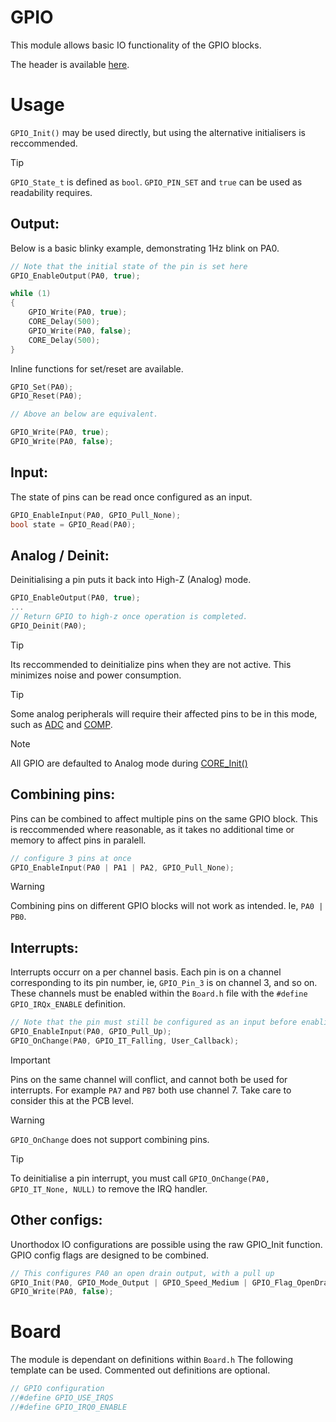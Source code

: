 # GPIO
This module allows basic IO functionality of the GPIO blocks.

The header is available [here](../Lib/GPIO.h).

# Usage

`GPIO_Init()` may be used directly, but using the alternative initialisers is reccommended.

> [!TIP]  
> `GPIO_State_t` is defined as `bool`. `GPIO_PIN_SET` and `true` can be used as readability requires.


## Output:
Below is a basic blinky example, demonstrating 1Hz blink on PA0.

```C
// Note that the initial state of the pin is set here
GPIO_EnableOutput(PA0, true);

while (1)
{
    GPIO_Write(PA0, true);
    CORE_Delay(500);
    GPIO_Write(PA0, false);
    CORE_Delay(500);
}
```

Inline functions for set/reset are available.

```c
GPIO_Set(PA0);
GPIO_Reset(PA0);

// Above an below are equivalent.

GPIO_Write(PA0, true);
GPIO_Write(PA0, false);
```

## Input:

The state of pins can be read once configured as an input.
```c
GPIO_EnableInput(PA0, GPIO_Pull_None);
bool state = GPIO_Read(PA0);
```

## Analog / Deinit:

Deinitialising a pin puts it back into High-Z (Analog) mode.

```c
GPIO_EnableOutput(PA0, true);
...
// Return GPIO to high-z once operation is completed.
GPIO_Deinit(PA0);
```

> [!TIP]  
> Its reccommended to deinitialize pins when they are not active. This minimizes noise and power consumption.

> [!TIP]  
> Some analog peripherals will require their affected pins to be in this mode, such as [ADC](ADC.md) and [COMP](COMP.md).

> [!NOTE]
> All GPIO are defaulted to Analog mode during [CORE_Init()](CORE.md)


## Combining pins:

Pins can be combined to affect multiple pins on the same GPIO block. This is reccommended where reasonable, as it takes no additional time or memory to affect pins in paralell.

```c
// configure 3 pins at once
GPIO_EnableInput(PA0 | PA1 | PA2, GPIO_Pull_None);
```

> [!WARNING]  
> Combining pins on different GPIO blocks will not work as intended. Ie, `PA0 | PB0`.

## Interrupts:

Interrupts occurr on a per channel basis. Each pin is on a channel corresponding to its pin number, ie, `GPIO_Pin_3` is on channel 3, and so on. These channels must be enabled within the `Board.h` file with the `#define GPIO_IRQx_ENABLE` definition.

```c
// Note that the pin must still be configured as an input before enabling the interrupt.
GPIO_EnableInput(PA0, GPIO_Pull_Up);
GPIO_OnChange(PA0, GPIO_IT_Falling, User_Callback);
```

> [!IMPORTANT]  
> Pins on the same channel will conflict, and cannot both be used for interrupts. For example `PA7` and `PB7` both use channel 7. Take care to consider this at the PCB level.

> [!WARNING]  
> `GPIO_OnChange` does not support combining pins.

> [!TIP]  
> To deinitialise a pin interrupt, you must call `GPIO_OnChange(PA0, GPIO_IT_None, NULL)` to remove the IRQ handler.

## Other configs:
Unorthodox IO configurations are possible using the raw GPIO_Init function. GPIO config flags are designed to be combined.

```c
// This configures PA0 an open drain output, with a pull up
GPIO_Init(PA0, GPIO_Mode_Output | GPIO_Speed_Medium | GPIO_Flag_OpenDrain | GPIO_Pull_Up);
GPIO_Write(PA0, false);
```

# Board


The module is dependant on  definitions within `Board.h`
The following template can be used. Commented out definitions are optional.

```C
// GPIO configuration
//#define GPIO_USE_IRQS
//#define GPIO_IRQ0_ENABLE
```
